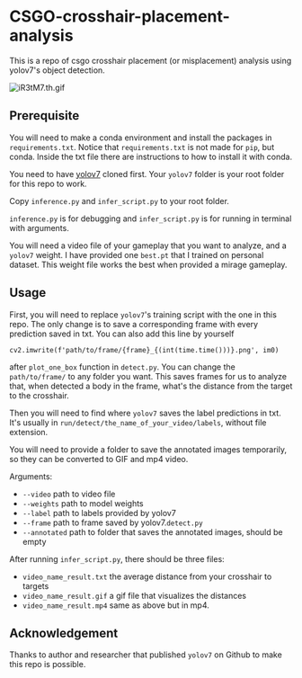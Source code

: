 # CSGO-crosshair-placement-analysis
This is a repo of csgo crosshair placement (or misplacement) analysis using yolov7's object detection.

![iR3tM7.th.gif](https://iili.io/iR3tM7.th.gif)

## Prerequisite
You will need to make a conda environment and install the packages in `requirements.txt`. 
Notice that `requirements.txt` is not made for `pip`, but conda. Inside the txt file there are instructions to how to install it with conda.

You need to have [yolov7](https://github.com/WongKinYiu/yolov7) cloned first.
Your `yolov7` folder is your root folder for this repo to work.

Copy `inference.py` and `infer_script.py` to your root folder.

`inference.py` is for debugging and `infer_script.py` is for running in terminal with arguments.

You will need a video file of your gameplay that you want to analyze, and a `yolov7` weight. I have provided one `best.pt` that 
I trained on personal dataset. This weight file works the best when provided a mirage gameplay.

## Usage
First, you will need to replace `yolov7`'s training script with the one in this repo. The only change is
to save a corresponding frame with every prediction saved in txt. You can also add this line by yourself
```
cv2.imwrite(f'path/to/frame/{frame}_{(int(time.time()))}.png', im0)
```
after `plot_one_box` function in `detect.py`. You can change the `path/to/frame/` to any folder you want.
This saves frames for us to analyze that, when detected a body in the frame, what's the distance from the target to the crosshair.

Then you will need to find where `yolov7` saves the label predictions in txt. It's usually in `run/detect/the_name_of_your_video/labels`, without file extension.

You will need to provide a folder to save the annotated images temporarily, so they can be converted to GIF and mp4 video.

Arguments:
 - `--video` path to video file
 - `--weights` path to model weights
 - `--label` path to labels provided by yolov7
 - `--frame` path to frame saved by yolov7.`detect.py`
 - `--annotated` path to folder that saves the annotated images, should be empty

After running `infer_script.py`, there should be three files:
 - `video_name_result.txt` the average distance from your crosshair to targets
 - `video_name_result.gif` a gif file that visualizes the distances
 - `video_name_result.mp4` same as above but in mp4.

## Acknowledgement
Thanks to author and researcher that published `yolov7` on Github to make this repo is possible.
